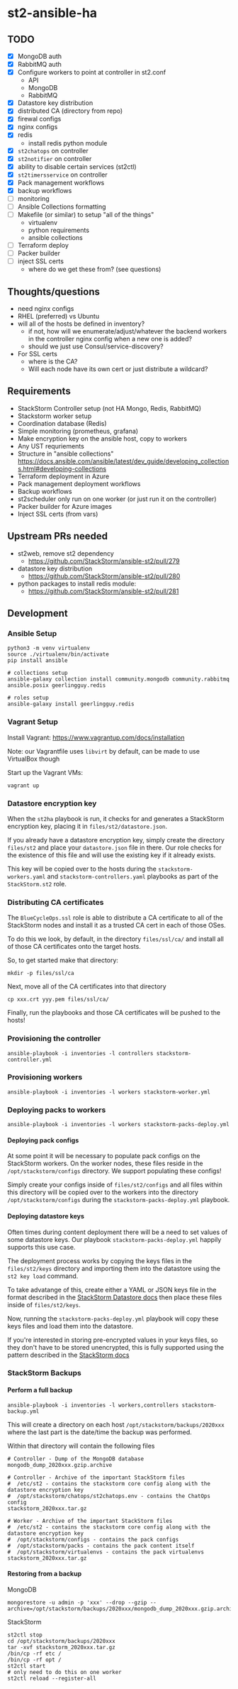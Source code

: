 # st2-ansible-ha

## TODO

- [x] MongoDB auth
- [x] RabbitMQ auth
- [x] Configure workers to point at controller in st2.conf
  - API
  - MongoDB
  - RabbitMQ
- [x] Datastore key distribution
- [x] distributed CA (directory from repo)
- [x] firewal configs
- [x] nginx configs
- [x] redis
  - install redis python module
- [x] `st2chatops` on controller
- [x] `st2notifier` on controller
- [x] ability to disable certain services (st2ctl)
- [x] `st2timersservice` on controller
- [x] Pack management workflows
- [x] backup workflows
- [ ] monitoring
- [ ] Ansible Collections formatting
- [ ] Makefile (or similar) to setup "all of the things"
  - virtualenv
  - python requirements
  - ansible collections
- [ ] Terraform deploy
- [ ] Packer builder
- [ ] inject SSL certs
  - where do we get these from? (see questions)

## Thoughts/questions

- need nginx configs
- RHEL (preferred) vs Ubuntu
- will all of the hosts be defined in inventory?
  - if not, how will we enumerate/adjust/whatever the backend workers in the controller nginx config when a new one is added?
  - should we just use Consul/service-discovery?
- For SSL certs
  - where is the CA?
  - Will each node have its own cert or just distribute a wildcard?

## Requirements

- StackStorm Controller setup (not HA Mongo, Redis, RabbitMQ)
- Stackstorm worker setup
- Coordination database (Redis)
- Simple monitoring (prometheus, grafana)
- Make encryption key on the ansible host, copy to workers
- Any UST requriements
- Structure in "ansible collections" https://docs.ansible.com/ansible/latest/dev_guide/developing_collections.html#developing-collections
- Terraform deployment in Azure
- Pack management deployment workflows
- Backup workflows
- st2scheduler only run on one worker (or just run it on the controller)
- Packer builder for Azure images
- Inject SSL certs (from vars)

## Upstream PRs needed

- st2web, remove st2 dependency
  - https://github.com/StackStorm/ansible-st2/pull/279
- datastore key distribution
  - https://github.com/StackStorm/ansible-st2/pull/280
- python packages to install redis module:
  - https://github.com/StackStorm/ansible-st2/pull/281


## Development

### Ansible Setup

```shell
python3 -m venv virtualenv
source ./virtualenv/bin/activate
pip install ansible
```

```shell
# collections setup
ansible-galaxy collection install community.mongodb community.rabbitmq ansible.posix geerlingguy.redis

# roles setup
ansible-galaxy install geerlingguy.redis

```

### Vagrant Setup

Install Vagrant: https://www.vagrantup.com/docs/installation

Note: our Vagrantfile uses `libvirt` by default, can be made to use VirtualBox though

Start up the Vagrant VMs:
```shell
vagrant up
```

### Datastore encryption key

When the `st2ha` playbook is run, it checks for and generates a StackStorm encryption
key, placing it in `files/st2/datastore.json`.

If you already have a datastore encryption key, simply create the directory `files/st2`
and place your `datastore.json` file in there. Our role checks for the existence of this
file and will use the existing key if it already exists.

This key will be copied over to the hosts during the `stackstorm-workers.yaml` 
and `stackstorm-controllers.yaml` playbooks as part of the `StackStorm.st2` role.

### Distributing CA certificates

The `BlueCycleOps.ssl` role is able to distribute a CA certificate to all of the
StackStorm nodes and install it as a trusted CA cert in each of those OSes.

To do this we look, by default, in the directory `files/ssl/ca/` and install all of
those CA certificates onto the target hosts.

So, to get started make that directory:
```shell
mkdir -p files/ssl/ca
```

Next, move all of the CA certificates into that directory
```
cp xxx.crt yyy.pem files/ssl/ca/
```

Finally, run the playbooks and those CA certificates will be pushed to the hosts!

### Provisioning the controller

```shell
ansible-playbook -i inventories -l controllers stackstorm-controller.yml
```

### Provisioning workers

```shell
ansible-playbook -i inventories -l workers stackstorm-worker.yml
```

### Deploying packs to workers

```shell
ansible-playbook -i inventories -l workers stackstorm-packs-deploy.yml
```

#### Deploying pack configs

At some point it will be necessary to populate pack configs on the StackStorm workers.
On the worker nodes, these files reside in the `/opt/stackstorm/configs` directory.
We support populating these configs!

Simply create your configs inside of `files/st2/configs` and all files within this directory
will be copied over to the workers into the directory `/opt/stackstorm/configs` during
the `stackstorm-packs-deploy.yml` playbook.

#### Deploying datastore keys

Often times during content deployment there will be a need to set values of some
datastore keys. Our playbook `stackstorm-packs-deploy.yml` happily supports this use case.

The deployment process works by copying the keys files in the `files/st2/keys` directory
and importing them into the datastore using the `st2 key load` command.

To take advatange of this, create either a YAML or JSON keys file in the format
described in the [StackStorm Datastore docs](https://docs.stackstorm.com/datastore.html#loading-key-value-pairs-from-a-file)
then place these files inside of `files/st2/keys`.

Now, running the `stackstorm-packs-deploy.yml` playbook will copy these keys files and
load them into the datastore.

If you're interested in storing pre-encrypted values in your keys files, so they don't
have to be stored unencrypted, this is fully supported using the pattern described
in the [StackStorm docs](https://docs.stackstorm.com/datastore.html#storing-pre-encrypted-secrets)

### StackStorm Backups

#### Perform a full backup

```shell
ansible-playbook -i inventories -l workers,controllers stackstorm-backup.yml
```

This will create a directory on each host `/opt/stackstorm/backups/2020xxx` where the last
part is the date/time the backup was performed.

Within that directory will contain the following files
```
# Controller - Dump of the MongoDB database 
mongodb_dump_2020xxx.gzip.archive

# Controller - Archive of the important StackStorm files
#  /etc/st2 - contains the stackstorm core config along with the datastore encryption key
#  /opt/stackstorm/chatops/st2chatops.env - contains the ChatOps config
stackstorm_2020xxx.tar.gz

# Worker - Archive of the important StackStorm files
#  /etc/st2 - contains the stackstorm core config along with the datastore encryption key
#  /opt/stackstorm/configs - contains the pack configs
#  /opt/stackstorm/packs - contains the pack content itself
#  /opt/stackstorm/virtualenvs - contains the pack virtualenvs
stackstorm_2020xxx.tar.gz
```


#### Restoring from a backup

MongoDB
```shell
mongorestore -u admin -p 'xxx' --drop --gzip --archive=/opt/stackstorm/backups/2020xxx/mongodb_dump_2020xxx.gzip.archive
```

StackStorm
```shell
st2ctl stop
cd /opt/stackstorm/backups/2020xxx
tar -xvf stackstorm_2020xxx.tar.gz
/bin/cp -rf etc /
/bin/cp -rf opt /
st2ctl start
# only need to do this on one worker
st2ctl reload --register-all
```
